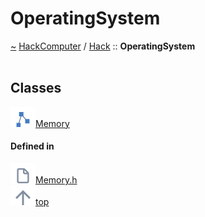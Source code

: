 <a id="operatingsystem"></a>
<h1>OperatingSystem</h1>
<a id="a00918"></a>
<a href="https://github.com/CharlesCarley/HackComputer#~">~</a>
<a href="index.md#index">HackComputer</a>
<span class="inline-text">/</span>
<a href="a00906.md#hack">Hack</a>
<span class="inline-text">::</span>
<span class="bold-text"><b>OperatingSystem</b></span>
<br/>
<br/>
<a id="classes"></a>
<h2>Classes</h2>
<div class="icon-link">
<img src="../images/class.svg"/><a href="a01234.md#memory">Memory</a>
</div>
<a id="defined-in"></a>
<h4>Defined in</h4>
<span class="icon-list-item"><a href="https://github.com/CharlesCarley/HackComputer/blob/master/Source/OperatingSystem/Memory.h#L25" class="icon-list-item"><img src="../images/file.svg" class="icon-list-item"/><span class="icon-list-item">Memory.h</span>
</a>
</span>
<br/>
<span class="icon-list-item"><a href="#operatingsystem" class="icon-list-item"><img src="../images/jumpToTop.svg" class="icon-list-item"/><span class="icon-list-item">top</span>
</a>
</span>
</div>
</div>
</body>
</html>
